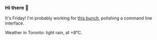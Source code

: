 ### Hi there :wave:

It's Friday! I'm probably working for [this bunch](https://github.com/kohofinancial), polishing a command line interface.

Weather in Toronto: light rain, at +8°C.
